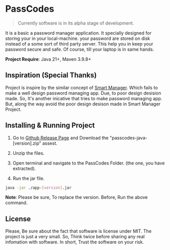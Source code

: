 # PassCodes

> Currently software is in its alpha stage of development.

It is a basic a password manager application. It specially designed for storing your in your local-machine.
your password are stored on disk instead of a some sort of third party server. This help you in keep your password secure and safe.
Of course, till your laptop is in same hands.

**Project Require**: Java 21+, Maven 3.9.8+

## Inspiration (Special Thanks)

Project is inspire by the similar concept of [Smart Manager](https://github.com/JeelDobariya38/Smart-Manager). 
Which fails to make a well design password managing app.
Due, to poor design desision made. So, It's another inicative that tries to make password managing app. 
But, along the way avoid the poor design desison made in Smart Manager Project.

## Installing & Running Project

1. Go to [Github Release Page](https://github.com/JeelDobariya38/PassCodes/releases) and Download the "passcodes-java-[version].zip" assest.

2. Unzip the files. 

3. Open terminal and navigate to the PassCodes Folder. (the one, you have extracted).

4. Run the jar file.

```bash
java -jar ./app-[version].jar
```

**Note**: Please be sure, To replace the version. Before, Run the above command.

## License

Please, Be sure about the fact that software is license under MIT. The project is just a very small.
So, Think twice before sharing any real infomation with software. In short, Trust the software on your risk.
